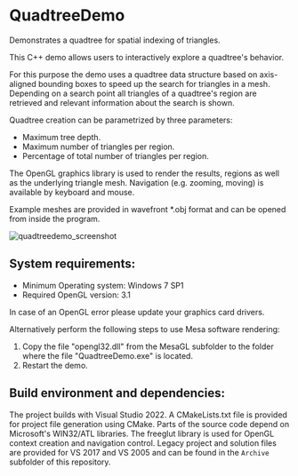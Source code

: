 # QuadtreeDemo
Demonstrates a quadtree for spatial indexing of triangles.

This C++ demo allows users to interactively explore a quadtree's behavior.

For this purpose the demo uses a quadtree data structure based on axis-aligned bounding boxes to speed up the search for triangles in a mesh. Depending on a search point all triangles of a quadtree's region are retrieved and relevant information about the search is shown.

Quadtree creation can be parametrized by three parameters:

- Maximum tree depth.
- Maximum number of triangles per region.
- Percentage of total number of triangles per region.

The OpenGL graphics library is used to render the results, regions as well as the underlying triangle mesh. Navigation (e.g. zooming, moving) is available by keyboard and mouse.

Example meshes are provided in wavefront *.obj format and can be opened from inside the program.

![quadtreedemo_screenshot](https://user-images.githubusercontent.com/119818594/210186422-5b50c950-29e8-49ec-9f0c-1e3b188c8b7e.png)


System requirements:
----------------------

- Minimum Operating system:   	Windows 7 SP1
- Required OpenGL version:	3.1

In case of an OpenGL error please update your graphics card drivers. 

Alternatively perform the following steps to use Mesa software rendering:

1.	Copy the file "opengl32.dll" from the MesaGL subfolder to the folder 
	where the file "QuadtreeDemo.exe" is located.
2.	Restart the demo.

Build environment and dependencies:
----------------------

The project builds with Visual Studio 2022. A CMakeLists.txt file is provided for project file generation using CMake.
Parts of the source code depend on Microsoft's WIN32/ATL libraries. The freeglut library is used for OpenGL context creation and navigation control.
Legacy project and solution files are provided for VS 2017 and VS 2005 and can be found in the `Archive` subfolder of this repository. 

